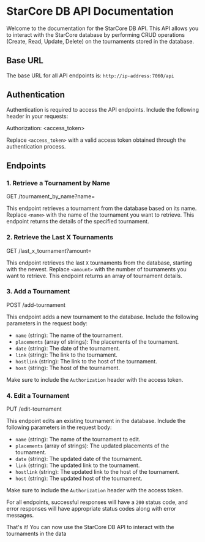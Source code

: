 # StarCore DB API Documentation

Welcome to the documentation for the StarCore DB API. This API allows you to interact with the StarCore database by performing CRUD operations (Create, Read, Update, Delete) on the tournaments stored in the database.

## Base URL

The base URL for all API endpoints is: `http://ip-address:7060/api`

## Authentication

Authentication is required to access the API endpoints. Include the following header in your requests:

Authorization: <access_token>


Replace `<access_token>` with a valid access token obtained through the authentication process.

## Endpoints

### 1. Retrieve a Tournament by Name

GET /tournament_by_name?name=<name>



This endpoint retrieves a tournament from the database based on its name. Replace `<name>` with the name of the tournament you want to retrieve. This endpoint returns the details of the specified tournament.

### 2. Retrieve the Last X Tournaments

GET /last_x_tournament?amount=<amount>


This endpoint retrieves the last `X` tournaments from the database, starting with the newest. Replace `<amount>` with the number of tournaments you want to retrieve. This endpoint returns an array of tournament details.

### 3. Add a Tournament

POST /add-tournament


This endpoint adds a new tournament to the database. Include the following parameters in the request body:

- `name` (string): The name of the tournament.
- `placements` (array of strings): The placements of the tournament.
- `date` (string): The date of the tournament.
- `link` (string): The link to the tournament.
- `hostlink` (string): The link to the host of the tournament.
- `host` (string): The host of the tournament.

Make sure to include the `Authorization` header with the access token.

### 4. Edit a Tournament

PUT /edit-tournament


This endpoint edits an existing tournament in the database. Include the following parameters in the request body:

- `name` (string): The name of the tournament to edit.
- `placements` (array of strings): The updated placements of the tournament.
- `date` (string): The updated date of the tournament.
- `link` (string): The updated link to the tournament.
- `hostlink` (string): The updated link to the host of the tournament.
- `host` (string): The updated host of the tournament.

Make sure to include the `Authorization` header with the access token.

For all endpoints, successful responses will have a `200` status code, and error responses will have appropriate status codes along with error messages.

That's it! You can now use the StarCore DB API to interact with the tournaments in the data